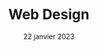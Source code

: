 ---
layout: post
title: 'Web Design'
caption:
description: >
  Soignez l'organisation d'un site web et son contenu 
date: 22 janvier 2023
image: 
  path: /assets/img/services/cover-web-design-2.jpg
  srcset: 
    1920w: /assets/img/services/cover-web-design@0,5x-2.jpg
    960w:  /assets/img/services/cover-web-design@0,25x-2.jpg

links:
  - title: Plus d'informations
    url: /contact
accent_color: '#4fb1ba'
accent_image:
theme_color: '#193747'
sitemap: false
---